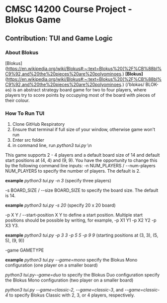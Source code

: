 # CMSC 14200 Course Project - Blokus Game
## Contribution: TUI and Game Logic

### About Blokus
[Blokus](https://en.wikipedia.org/wiki/Blokus#:~:text=Blokus%20(%2F%CB%88bl%C9%92,and%20the%20pieces%20are%20polyominoes.)
**[Blokus]**(https://en.wikipedia.org/wiki/Blokus#:~:text=Blokus%20(%2F%CB%88bl%C9%92,and%20the%20pieces%20are%20polyominoes.) (/ˈblɒkəs/ BLOK-əs) is an abstract strategy board game for two to four players, where players try to score points by occupying most of the board with pieces of their colour.

### How To Run TUI
1. Clone GitHub Respiratory
2. Ensure that terminal if full size of your window, otherwise game won't run
3. Enter src folder
4. in command line, run *python3 tui.py* \n


This game supports 2 - 4 players and a default board size of 14 and default start positions at (4, 4) and (9, 9). You have the opportunity to change this by the following command line inputs:
-n NUM_PLAYERS / --num-players NUM_PLAYERS to specify the number of players. The default is 2.

**example** *python3 tui.py -n 3* (specify three players)

-s BOARD_SIZE / --size BOARD_SIZE to specify the board size. The default is 14.

**example** *python3 tui.py -s 20* (specify 20 x 20 board)

-p X Y / --start-position X Y to define a start position. Multiple start positions should be possible by writing, for example, -p X1 Y1 -p X2 Y2 -p X3 Y3.

**example** *python3 tui.py -p 3 3 -p 5 5 -p 9 9* (starting positions at (3, 3), (5, 5), (9, 9))

-game GAMETYPE

**example** 
*python3 tui.py --game=mono* specify the Blokus Mono configuration (one player on a smaller board)

*python3 tui.py--game=duo* to specify the Blokus Duo configuration specify the Blokus Mono configuration (two player on a smaller board)

*python3 tui.py --game=classic-2, --game=classic-3*, and *--game=classic-4* to specify Blokus Classic with 2, 3, or 4 players, respectively.


